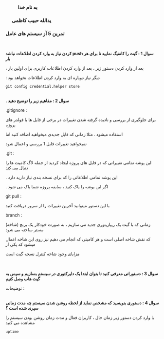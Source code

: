 ### &emsp; &emsp; به نام خدا ###
### &emsp; یدالله حبیب کاظمی ###
### تمرین 5 آز سیستم های عامل ###
<br>

__کردن نیاز به وارد کردن اطلاعات نباشد push سوال 1 : گیت را کانفیگ نمایید تا برای هر بار__

، بعد از وارد کردن دستور زیر ، بعد از وارد کردن اطلاعات کاربری برای اولین بار  

: دیگر نیاز دوباره ای به وارد کردن اطلاعات نخواهد بود 

`git config credential.helper store`
<br><br>

__. سوال 2 : مفاهیم زیر را توضیح دهید__

.gitignore :

برای جلوگیری از بررسی و نادیده گرفته شدن تغییرات در برخی از فایل ها یا فولدر های پروژه

استفاده میشود . مثلا زمانی که فایل جدیدی میخواهید اضافه کنید اما

نمیخواهید تغییرات فایل 1 بررسی و اعمال شود 

.git :

این پوشه تمامی تغییراتی که در فایل های پروژه ایجاد کردید از جمله لاگ کامیت ها را دنبال می کند

. این پوشه تمامی اطلاعاتی را که برای نسخه بندی نیاز دارید دارد 

. اگر این پوشه را پاک کنید ، سابقه پروژه شما پاک می شود

git pull :

با این دستور میتوانید آخرین تغییرات را از سرور دریافت کنید

branch :

زمانی که با گیت یک ریپازیتوری جدید می سازیم ، به صورت خودکار یک برنچ (شاخه) مستر ساخته می شود 

که نقش شاخه اصلی است و هر کامیتی که انجام می دهیم نیز روی این شاخه اعمال میشود که یکی از 

مزایای وجود شاخه کنترل نسخه گیت است  
<br><br>

__سوال 3 : دستوراتی معرفی کنید تا بتوان ابتدا یک دایرکتوری در سیستم بسازیم و سپس به گیت هاب وصل کنیم__

توضیحات :
<br><br>

__سوال 4 : دستوری بنویسید که مشخص نماید از لحظه روشن شدن سیستم چه مدت زمانی سپری شده است ؟__

با وارد کردن دستور زیر زمان حال ، کاربران فعال و مدت زمان روشن بودن سیستم را مشاهده می کنید 

`uptime`
